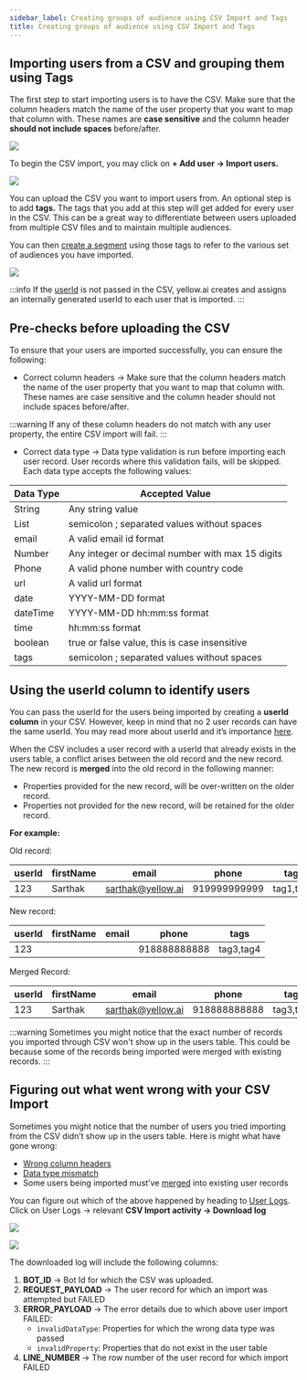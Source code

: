 ```yaml
---
sidebar_label: Creating groups of audience using CSV Import and Tags
title: Creating groups of audience using CSV Import and Tags
---
```


## Importing users from a CSV and grouping them using Tags
The first step to start importing users is to have the CSV. Make sure that the column headers match the name of the user property that you want to map that column with. These names are **case sensitive** and the column header **should not include spaces** before/after.

![](https://i.imgur.com/gEcRb2s.jpg)

To begin the CSV import, you may click on **+ Add user → Import users.**

![](https://i.imgur.com/ntdUjuO.jpg)

You can upload the CSV you want to import users from. An optional step is to add **tags.** The tags that you add at this step will get added for every user in the CSV. This can be a great way to differentiate between users uploaded from multiple CSV files and to maintain multiple audiences.

You can then [create a segment](../user_data_segments/creating_managing_user_segment) using those tags to refer to the various set of audiences you have imported.

![](https://i.imgur.com/Asg1896.jpg)

:::info
If the [userId](../enriching_user_profiles/user_id) is not passed in the CSV, yellow.ai creates and assigns an internally generated userId to each user that is imported.
:::

## Pre-checks before uploading the CSV

To ensure that your users are imported successfully, you can ensure the following:
- Correct column headers → Make sure that the column headers match the name of the user property that you want to map that column with. These names are case sensitive and the column header should not include spaces before/after. 

:::warning
If any of these column headers do not match with any user property, the entire CSV import will fail.
:::

- Correct data type → Data type validation is run before importing each user record. User records where this validation fails, will be skipped. Each data type accepts the following values:

| Data Type | Accepted Value                                   |
|-----------|--------------------------------------------------|
| String    | Any string value                                 |
| List      | semicolon ; separated values without spaces      |
| email     | A valid email id format                          |
| Number    | Any integer or decimal number with max 15 digits |
| Phone     | A valid phone number with country code           |
| url       | A valid url format                               |
| date      | YYYY-MM-DD format                                |
| dateTime  | YYYY-MM-DD hh:mm:ss format                       |
| time      | hh:mm:ss format                                  |
| boolean   | true or false value, this is case insensitive    |
| tags      | semicolon ; separated values without spaces      |

## Using the userId column to identify users

You can pass the userId for the users being imported by creating a **userId column** in your CSV. However, keep in mind that no 2 user records can have the same userId. You may read more about userId and it’s importance [here](https://docs.yellow.ai/docs/platform_concepts/engagement/cdp/enriching_user_profiles/user_id).

When the CSV includes a user record with a userId that already exists in the users table, a conflict arises between the old record and the new record. The new record is **merged** into the old record in the following manner:

- Properties provided for the new record, will be over-written on the older record.
- Properties not provided for the new record, will be retained for the older record.

**For example:**


Old record:

| userId | firstName | email             | phone        | tags      |
|--------|-----------|-------------------|--------------|-----------|
|    123 | Sarthak   | sarthak@yellow.ai | 919999999999 | tag1,tag2 |

New record:

| userId | firstName | email | phone        | tags      |
|--------|-----------|-------|--------------|-----------|
|    123 |           |       | 918888888888 | tag3,tag4 |

Merged Record:

| userId | firstName | email             | phone        | tags      |
|--------|-----------|-------------------|--------------|-----------|
|    123 | Sarthak   | sarthak@yellow.ai | 918888888888 | tag3,tag4 |

:::warning
Sometimes you might notice that the exact number of records you imported through CSV won't show up in the users table. This could be because some of the records being imported were merged with existing records.
:::

## Figuring out what went wrong with your CSV Import

Sometimes you might notice that the number of users you tried importing from the CSV didn’t show up in the users table. Here is might what have gone wrong:
- [Wrong column headers](../enriching_user_profiles/create_audience_group_csv#pre-checks-before-uploading-the-csv)
- [Data type mismatch](../enriching_user_profiles/create_audience_group_csv#pre-checks-before-uploading-the-csv)
- Some users being imported must’ve [merged](../enriching_user_profiles/create_audience_group_csv#using-the-userid-column-to-identify-users) into existing user records

You can figure out which of the above happened by heading to [User Logs](../user_data_segments/manage_user_data#user-logs). Click on User Logs →  relevant **CSV Import activity → Download log**


![](https://i.imgur.com/5jj2BgM.jpg)

![](https://i.imgur.com/55QuPiA.jpg)

The downloaded log will include the following columns:
1. **BOT_ID** → Bot Id for which the CSV was uploaded.
2. **REQUEST_PAYLOAD** → The user record for which an import was attempted but FAILED
3. **ERROR_PAYLOAD** → The error details due to which above user import FAILED:
    - `invalidDataType`: Properties for which the wrong data type was passed
    - `invalidProperty`: Properties that do not exist in the user table
4. **LINE_NUMBER** → The row number of the user record for which import FAILED
